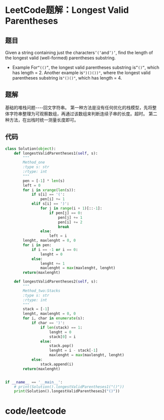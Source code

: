 # LeetCode题解：Longest Valid Parentheses

## 题目

Given a string containing just the characters`’(‘`and`’)’`, find the length of the longest valid (well-formed) parentheses substring.

- Example For`“(()”`, the longest valid parentheses substring is`”()”`, which has length = 2. Another example is`")()())"`, where the longest valid parentheses substring is`"()()"`, which has length = 4.

## 题解

基础的堆栈问题----回文字符串。 第一种方法是没有任何优化的栈模型，先将整体字符串整理为可观察数组，再通过该数组来判断连续子串的长度。超时。 第二种方法，在出栈时统一测量长度即可。

## 代码

```python
class Solution(object):
    def longestValidParentheses1(self, s):
        """
        Method_one
        :type s: str
        :rtype: int
        """
        pen = [-1] * len(s)
        left = 0
        for i in xrange(len(s)):
            if s[i] == '(':
                pen[i] += 1
            elif s[i] == ')':
                for j in range(i + 1)[::-1]:
                    if pen[j] == 0:
                        pen[j] += 1
                        pen[i] += 2
                        break
                else:
                    left = i
        lenght, maxlenght = 0, 0
        for i in pen:
            if i == -1 or i == 0:
                lenght = 0
            else:
                lenght += 1
                maxlenght = max(maxlenght, lenght)
        return(maxlenght)

    def longestValidParentheses2(self, s):
        """
        Method_two:Stacks
        :type s: str
        :rtype: int
        """
        stack = [-1]
        lenght, maxlenght = 0, 0
        for i, char in enumerate(s):
            if char == ')':
                if len(stack) == 1:
                    lenght = 0
                    stack[0] = i
                else:
                    stack.pop()
                    lenght = i - stack[-1]
                    maxlenght = max(maxlenght, lenght)
            else:
                stack.append(i)
        return(maxlenght)


if __name__ == '__main__':
    # print(Solution().longestValidParentheses1("()"))
    print(Solution().longestValidParentheses2("()"))
```

# code/leetcode
